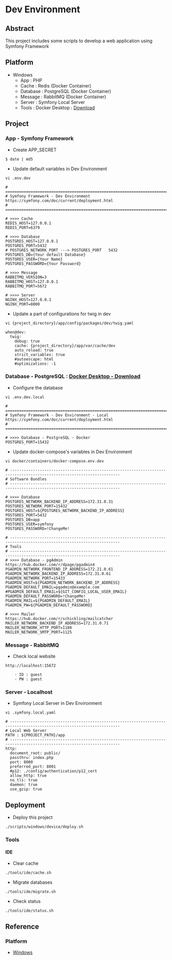 # Dev Environment

## Abstract

This project includes some scripts to develop a web application using Symfony Framework

## Platform

* Windows
  * App : PHP
  * Cache : Redis (Docker Container)
  * Database : PostgreSQL (Docker Container)
  * Message : RabbitMQ (Docker Container)
  * Server : Symfony Local Server
  * Tools : Docker Desktop : [Download](https://www.docker.com/products/docker-desktop/)

## Project

### App - Symfony Framework

* Create APP_SECRET

```
$ date | md5
```

* Update default variables in Dev Environment


```
vi .env.dev

# ======================================================================================================================
# Symfony Framework - Dev Environment                                    https://symfony.com/doc/current/deployment.html
# ======================================================================================================================

# >>>> Cache
REDIS_HOST=127.0.0.1
REDIS_PORT=6379

# >>>> Database
POSTGRES_HOST=127.0.0.1
POSTGRES_PORT=5432                                                    # POSTGRES_NETWORK_PORT ---> POSTGRES_PORT   5432
POSTGRES_DB={Your default Database}
POSTGRES_USER={Your Name}
POSTGRES_PASSWORD={Your Password}

# >>>> Message
RABBITMQ_VERSION=3
RABBITMQ_HOST=127.0.0.1
RABBITMQ_PORT=5672

# >>>> Server
NGINX_HOST=127.0.0.1
NGINX_PORT=8000
```

* Update a part of configurations for twig in dev

```
vi {project_directory}/app/config/packages/dev/twig.yaml

when@dev:
  twig:
    debug: true
    cache: {project_directory}/app/var/cache/dev
    auto_reload: true
    strict_variables: true
    #autoescape: html
    #optimizations: -1
```

### Database - PostgreSQL : [Docker Desktop - Download](https://www.docker.com/products/docker-desktop/)

* Configure the database

```
vi .env.dev.local

# ======================================================================================================================
# Symfony Framework - Dev Environment - Local                            https://symfony.com/doc/current/deployment.html
# ======================================================================================================================

# >>>> Database - PostgreSQL - Docker
POSTGRES_PORT=15432
```

* Update docker-compose's variables in Dev Environment

```
vi docker/containers/docker-compose.env.dev

# ----------------------------------------------------------------------------------------------------------------------
# Software Bundles
# ----------------------------------------------------------------------------------------------------------------------

# >>>> Database
POSTGRES_NETWORK_BACKEND_IP_ADDRESS=172.31.0.31
POSTGRES_NETWORK_PORT=15432
POSTGRES_HOST=${POSTGRES_NETWORK_BACKEND_IP_ADDRESS}
POSTGRES_PORT=5432
POSTGRES_DB=app
POSTGRES_USER=symfony
POSTGRES_PASSWORD=!ChangeMe!

# ----------------------------------------------------------------------------------------------------------------------
# Tools
# ----------------------------------------------------------------------------------------------------------------------
# >>>> Database - pgAdmin                                                        https://hub.docker.com/r/dpage/pgadmin4
PGADMIN_NETWORK_FRONTEND_IP_ADDRESS=172.21.0.61
PGADMIN_NETWORK_BACKEND_IP_ADDRESS=172.31.0.61
PGADMIN_NETWORK_PORT=15433
PGADMIN_HOST=${PGADMIN_NETWORK_BACKEND_IP_ADDRESS}
PGADMIN_DEFAULT_EMAIL=pgadmin@example.com
#PGADMIN_DEFAULT_EMAIL=${GIT_CONFIG_LOCAL_USER_EMAIL}
PGADMIN_DEFAULT_PASSWORD=!ChangeMe!
PGADMIN_MAIL=${PGADMIN_DEFAULT_EMAIL}
PGADMIN_PW=${PGADMIN_DEFAULT_PASSWORD}

# >>>> Mailer                                                            https://hub.docker.com/r/schickling/mailcatcher
MAILER_NETWORK_BACKEND_IP_ADDRESS=172.31.0.71
MAILER_NETWORK_HTTP_PORT=1180
MAILER_NETWORK_SMTP_PORT=1125
```

### Message - RabbitMQ

* Check local website

```
http://localhost:15672

    - ID : guest
    - PW : guest
```

### Server - Localhost

* Symfony Local Server in Dev Environment

```
vi .symfony.local.yaml

# ----------------------------------------------------------------------------------------------------------------------
# Local Web Server                                                                            PATH : ${PROJECT_PATH}/app
# ----------------------------------------------------------------------------------------------------------------------
http:
  document_root: public/
  passthru: index.php
  port: 8000
  preferred_port: 8001
  #p12: ./config/authentication/p12_cert
  allow_http: true
  no_tls: true
  daemon: true
  use_gzip: true
```

## Deployment

* Deploy this project

```
./scripts/windows/device/deploy.sh
```

### Tools

#### IDE

* Clear cache

```
./tools/ide/cache.sh
```

* Migrate databases

```
./tools/ide/migrate.sh
```

* Check status

```
./tools/ide/status.sh
```

## Reference

### Platform

* [Windows](https://www.microsoft.com/)